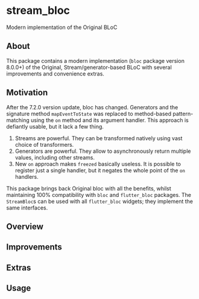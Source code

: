 # stream_bloc

Modern implementation of the Original BLoC

## About

This package contains a modern implementation (`bloc` package version 8.0.0+) of the Original, Stream/generator-based BLoC with several improvements and convenience extras.

## Motivation

After the 7.2.0 version update, bloc has changed. Generators and the signature method `mapEventToState` was replaced to method-based pattern-matching using the `on` method and its argument handler. This approach is defiantly usable, but it lack a few thing.

1) Streams are powerful. They can be transformed natively using vast choice of transformers.
2) Generators are powerful. They allow to asynchronously return multiple values, including other streams.
3) New `on` approach makes `freezed` basically useless. It is possible to register just a single handler, but it negates the whole point of the `on` handlers.

This package brings back Original bloc with all the benefits, whilst maintaining 100% compatibility with `bloc` and `flutter_bloc` packages. The `StreamBloc`s can be used with all `flutter_bloc` widgets; they implement the same interfaces.

## Overview

## Improvements

## Extras

## Usage

